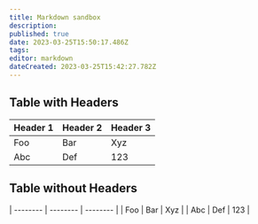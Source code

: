 ```yaml
---
title: Markdown sandbox
description: 
published: true
date: 2023-03-25T15:50:17.486Z
tags: 
editor: markdown
dateCreated: 2023-03-25T15:42:27.782Z
---
```



## Table with Headers

| Header 1 | Header 2 | Header 3 |
| -------- | -------- | -------- |
| Foo      | Bar      | Xyz      |
| Abc      | Def      | 123      |



## Table without Headers

| -------- | -------- | -------- |
| Foo      | Bar      | Xyz      |
| Abc      | Def      | 123      | 